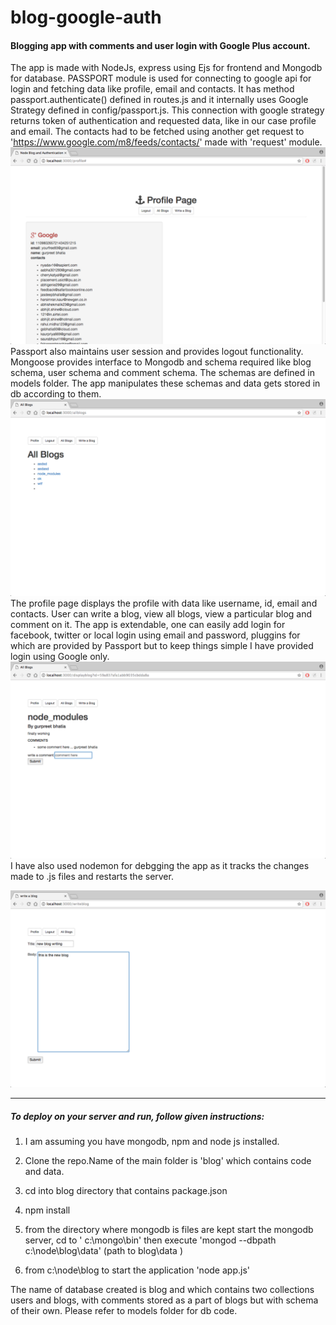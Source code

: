 # blog-google-auth
<h4>Blogging app with comments and user login with Google Plus account.</h4>

The app is made with NodeJs, express using Ejs for frontend and Mongodb for database.
PASSPORT module is used for connecting to google api for login and fetching data like profile, email and contacts. It has method passport.authenticate() defined in routes.js and it internally uses Google Strategy defined in config/passport.js. This connection with google strategy returns token of authentication and requested data, like in our case profile and email. The contacts had to be fetched using another get request to 'https://www.google.com/m8/feeds/contacts/' made with 'request' module.  
![some text](/profile.png?raw=true)
Passport also maintains user session and provides logout functionality. Mongoose provides interface to Mongodb and schema required like blog schema, user schema and comment schema. The schemas are defined in models folder. The app manipulates these schemas and data gets stored in db according to them.
![some text](/all_blogs.png?raw=true)
The profile page displays the profile with data like username, id, email and contacts. 
User can write a blog, view all blogs, view a particular blog and comment on it.
The app is extendable, one can easily add login for facebook, twitter or local login using email and password, pluggins for which are provided by Passport but to keep things simple I have provided login using Google only.
![some text](/write_comment.png?raw=true)
I have also used nodemon for debgging the app as it tracks the changes made to .js files and restarts the server.
 
![some text](/write_blog.png?raw=true)
<hr>
<h5>To deploy on your server and run, follow given instructions:</h5>

1. I am assuming you have mongodb, npm and node js installed.

2. Clone the repo.Name of the main folder is 'blog' which contains code and data.

3. cd into blog directory that contains package.json

4. npm install
5. from the directory where mongodb is files are kept start
    the mongodb server, cd to ' c:\mongo\bin' then execute
    'mongod --dbpath c:\node\blog\data'   (path to blog\data )

6. from c:\node\blog to start the application
     'node app.js'


The name of database created is blog and which contains two collections
users and blogs, with comments stored as a part of blogs but with schema
of their own. Please refer to models folder for db code.



